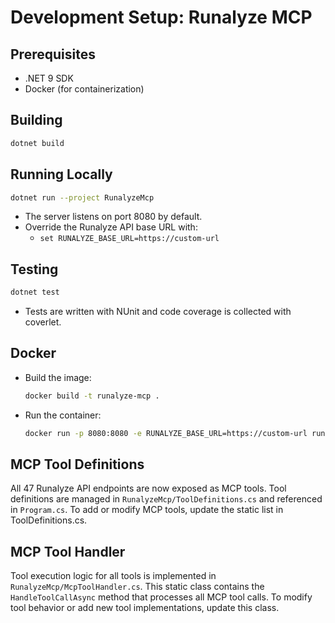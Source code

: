 # Development Setup: Runalyze MCP

## Prerequisites
- .NET 9 SDK
- Docker (for containerization)

## Building
```sh
dotnet build
```

## Running Locally
```sh
dotnet run --project RunalyzeMcp
```
- The server listens on port 8080 by default.
- Override the Runalyze API base URL with:
  - `set RUNALYZE_BASE_URL=https://custom-url`

## Testing
```sh
dotnet test
```
- Tests are written with NUnit and code coverage is collected with coverlet.

## Docker
- Build the image:
  ```sh
  docker build -t runalyze-mcp .
  ```
- Run the container:
  ```sh
  docker run -p 8080:8080 -e RUNALYZE_BASE_URL=https://custom-url runalyze-mcp
  ```

## MCP Tool Definitions

All 47 Runalyze API endpoints are now exposed as MCP tools. Tool definitions are managed in `RunalyzeMcp/ToolDefinitions.cs` and referenced in `Program.cs`. To add or modify MCP tools, update the static list in ToolDefinitions.cs.

## MCP Tool Handler

Tool execution logic for all tools is implemented in `RunalyzeMcp/McpToolHandler.cs`. This static class contains the `HandleToolCallAsync` method that processes all MCP tool calls. To modify tool behavior or add new tool implementations, update this class. 